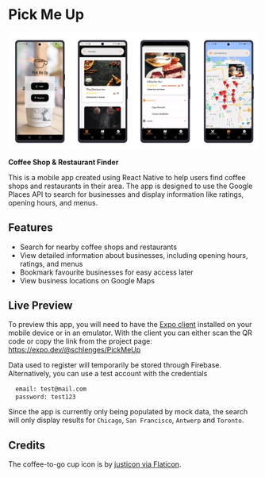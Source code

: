 # Pick Me Up

![](./assets/screenshots.png)

**Coffee Shop & Restaurant Finder**

This is a mobile app created using React Native to help users find coffee shops and restaurants in their area. The app is designed to use the Google Places API to search for businesses and display information like ratings, opening hours, and menus.

## Features

- Search for nearby coffee shops and restaurants
- View detailed information about businesses, including opening hours, ratings, and menus
- Bookmark favourite businesses for easy access later
- View business locations on Google Maps  

  
## Live Preview

To preview this app, you will need to have the [Expo client](https://expo.dev/) installed on your mobile device or in an emulator. With the client you can either scan the QR code or copy the link from the project page: https://expo.dev/@schlenges/PickMeUp 

Data used to register will temporarily be stored through Firebase. 
Alternatively, you can use a test account with the credentials
```
  email: test@mail.com
  password: test123
```

Since the app is currently only being populated by mock data, the search will only display results for ```Chicago```, ```San Francisco```, ```Antwerp``` and ```Toronto```.

## Credits

The coffee-to-go cup icon is by <a href="https://www.flaticon.com/free-icons/coffee" title="coffee icons">justicon via Flaticon</a>.
